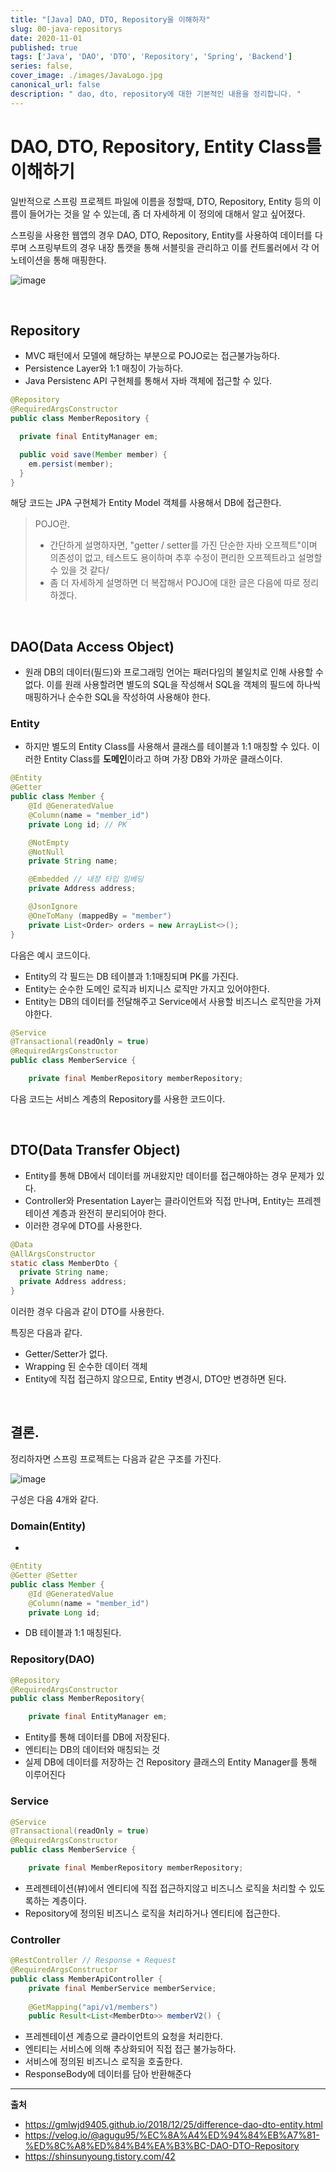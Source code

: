 ```yaml
---
title: "[Java] DAO, DTO, Repository을 이해하자"
slug: 00-java-repositorys
date: 2020-11-01
published: true
tags: ['Java', 'DAO', 'DTO', 'Repository', 'Spring', 'Backend']
series: false,
cover_image: ./images/JavaLogo.jpg
canonical_url: false
description: " dao, dto, repository에 대한 기본적인 내용을 정리합니다. "
---
```


# DAO, DTO, Repository, Entity Class를 이해하기

일반적으로 스프링 프로젝트 파일에 이름을 정할때, DTO, Repository, Entity 등의 이름이 들어가는 것을 알 수 있는데, 좀 더 자세하게 이 정의에 대해서 알고 싶어졌다.

스프링을 사용한 웹앱의 경우 DAO, DTO, Repository, Entity를 사용하여 데이터를 다루며 스프링부트의 경우 내장 톰캣을 통해 서블릿을 관리하고 이를 컨트롤러에서 각 어노테이션을 통해 매핑한다.

![image](https://user-images.githubusercontent.com/42582516/97795536-b5e87480-1c4a-11eb-9439-89d9558150da.png)

<br/>

## Repository
- MVC 패턴에서 모델에 해당하는 부분으로 POJO로는 접근불가능하다.
- Persistence Layer와 1:1 매칭이 가능하다.
- Java Persistenc API 구현체를 통해서 자바 객체에 접근할 수 있다.

```java
@Repository
@RequiredArgsConstructor
public class MemberRepository {

  private final EntityManager em;

  public void save(Member member) {
    em.persist(member);
  }
}

```

해당 코드는 JPA 구현체가 Entity Model 객체를 사용해서 DB에 접근한다.


> POJO란.
> - 간단하게 설명하자면, "getter / setter를 가진 단순한 자바 오프젝트"이며 의존성이 없고, 테스트도 용이하며 추후 수정이 편리한 오프젝트라고 설명할 수 있을 것 같다/
> - 좀 더 자세하게 설명하면 더 복잡해서 POJO에 대한 글은 다음에 따로 정리하겠다.

<br/>

## DAO(Data Access Object)

- 원래 DB의 데이터(필드)와 프로그래밍 언어는 패러다임의 불일치로 인해 사용할 수 없다. 이를 원래 사용할려면 별도의 SQL을 작성해서 SQL을 객체의 필드에 하나씩 매핑하거나 순수한 SQL을 작성하여 사용해야 한다.

### Entity

- 하지만 별도의 Entity Class를 사용해서 클래스를 테이블과 1:1 매칭할 수 있다. 이러한 Entity Class를 **도메인**이라고 하며 가장 DB와 가까운 클래스이다.

```java
@Entity
@Getter
public class Member {
    @Id @GeneratedValue
    @Column(name = "member_id")
    private Long id; // PK

    @NotEmpty
    @NotNull
    private String name;

    @Embedded // 내장 타입 임베딩
    private Address address;

    @JsonIgnore
    @OneToMany (mappedBy = "member")
    private List<Order> orders = new ArrayList<>();
}
```

다음은 예시 코드이다.

- Entity의 각 필드는 DB 테이블과 1:1매칭되며 PK를 가진다.
- Entity는 순수한 도메인 로직과 비지니스 로직만 가지고 있어야한다.
- Entity는 DB의 데이터를 전달해주고 Service에서 사용할 비즈니스 로직만을 가져야한다.

```java
@Service
@Transactional(readOnly = true)
@RequiredArgsConstructor
public class MemberService {

    private final MemberRepository memberRepository; 
```

다음 코드는 서비스 계층의 Repository를 사용한 코드이다.

<br/>

## DTO(Data Transfer Object)

- Entity를 통해 DB에서 데이터를 꺼내왔지만 데이터를 접근해야하는 경우 문제가 있다.
- Controller와 Presentation Layer는 클라이언트와 직접 만나며, Entity는 프레젠테이션 계층과 완전히 분리되어야 한다.
- 이러한 경우에 DTO를 사용한다.

```java
@Data
@AllArgsConstructor
static class MemberDto {
  private String name;
  private Address address;
}
```

이러한 경우 다음과 같이 DTO를 사용한다.

특징은 다음과 같다.
- Getter/Setter가 없다.
- Wrapping 된 순수한 데이터 객체
- Entity에 직접 접근하지 않으므로, Entity 변경시, DTO만 변경하면 된다.

<br/>

## 결론.

정리하자면 스프링 프로젝트는 다음과 같은 구조를 가진다.

![image](https://user-images.githubusercontent.com/42582516/97795536-b5e87480-1c4a-11eb-9439-89d9558150da.png)

구성은 다음 4개와 같다.

### Domain(Entity)
  - 
  ```java
  @Entity
  @Getter @Setter
  public class Member {
      @Id @GeneratedValue
      @Column(name = "member_id")
      private Long id;

  ```
  - DB 테이블과 1:1 매칭된다.

### Repository(DAO)
  ```java
  @Repository
  @RequiredArgsConstructor
  public class MemberRepository{

      private final EntityManager em;
  ```
  - Entity를 통해 데이터를 DB에 저장된다.
  - 엔티티는 DB의 데이터와 매칭되는 것 
  - 실제 DB에 데이터를 저장하는 건 Repository 클래스의 Entity Manager를 통해 이루어진다

### Service
  ```java
  @Service
  @Transactional(readOnly = true)
  @RequiredArgsConstructor 
  public class MemberService {

      private final MemberRepository memberRepository;
  ```
  - 프레젠테이션(뷰)에서 엔티티에 직접 접근하지않고 비즈니스 로직을 처리할 수 있도록하는 계층이다.
  - Repository에 정의된 비즈니스 로직을 처리하거나 엔티티에 접근한다.

### Controller
  ```java
  @RestController // Response + Request
  @RequiredArgsConstructor
  public class MemberApiController {
      private final MemberService memberService;
      
      @GetMapping("api/v1/members")
      public Result<List<MemberDto>> memberV2() {
  ```
  - 프레젠테이션 계층으로 클라이언트의 요청을 처리한다.
  - 엔티티는 서비스에 의해 추상화되어 직접 접근 불가능하다.
  - 서비스에 정의된 비즈니스 로직을 호출한다.
  - ResponseBody에 데이터를 담아 반환해준다


---

**출처**
- https://gmlwjd9405.github.io/2018/12/25/difference-dao-dto-entity.html
- https://velog.io/@agugu95/%EC%8A%A4%ED%94%84%EB%A7%81-%ED%8C%A8%ED%84%B4%EA%B3%BC-DAO-DTO-Repository
- https://shinsunyoung.tistory.com/42
